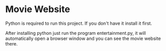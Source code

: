 # Movie Website

Python is required to run this project. If you don't have it install it first.   

After installing python just run the program entertainment.py, it will automatically open a browser window and you can see the movie website there.  
